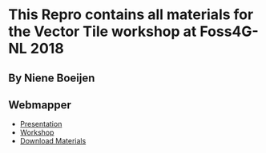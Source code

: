 # This Repro contains all materials for the Vector Tile workshop at Foss4G-NL 2018

## By Niene Boeijen
## Webmapper

* [Presentation](https://NieneB.github.io/foss4gNL_vector_tiles/)
* [Workshop](https://github.com/NieneB/foss4gNL_vector_tiles/wiki)
* [Download Materials](https://github.com/NieneB/foss4gNL_vector_tiles/archive/master.zip)